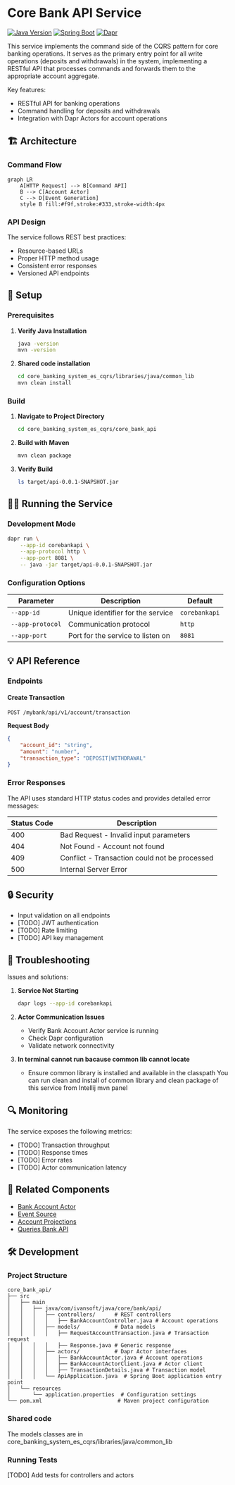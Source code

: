 # Core Bank API Service

[![Java Version](https://img.shields.io/badge/Java-21-orange.svg)](https://www.oracle.com/java/)
[![Spring Boot](https://img.shields.io/badge/Spring%20Boot-3.2-brightgreen.svg)](https://spring.io/projects/spring-boot)
[![Dapr](https://img.shields.io/badge/Dapr-1.14.4-blue.svg)](https://dapr.io/)

This service implements the command side of the CQRS pattern for core banking operations. It serves as the primary entry point for all write operations (deposits and withdrawals) in the system, implementing a RESTful API that processes commands and forwards them to the appropriate account aggregate.

Key features:
- RESTful API for banking operations
- Command handling for deposits and withdrawals
- Integration with Dapr Actors for account operations

## 🏗️ Architecture

### Command Flow

```mermaid
graph LR
    A[HTTP Request] --> B[Command API]
    B --> C[Account Actor]
    C --> D[Event Generation]
    style B fill:#f9f,stroke:#333,stroke-width:4px
```

### API Design

The service follows REST best practices:
- Resource-based URLs
- Proper HTTP method usage
- Consistent error responses
- Versioned API endpoints

## 🚀 Setup

### Prerequisites

1. **Verify Java Installation**
   ```bash
   java -version
   mvn -version
   ```

2. **Shared code installation**
   ```bash
   cd core_banking_system_es_cqrs/libraries/java/common_lib
   mvn clean install
   ```

### Build

1. **Navigate to Project Directory**
   ```bash
   cd core_banking_system_es_cqrs/core_bank_api
   ```

2. **Build with Maven**
   ```bash
   mvn clean package
   ```

3. **Verify Build**
   ```bash
   ls target/api-0.0.1-SNAPSHOT.jar
   ```

## 🏃‍♂️ Running the Service

### Development Mode

```bash
dapr run \
    --app-id corebankapi \
    --app-protocol http \
    --app-port 8081 \
    -- java -jar target/api-0.0.1-SNAPSHOT.jar
```

### Configuration Options

| Parameter | Description | Default |
|-----------|-------------|---------|
| `--app-id` | Unique identifier for the service | `corebankapi` |
| `--app-protocol` | Communication protocol | `http` |
| `--app-port` | Port for the service to listen on | `8081` |

## 💡 API Reference

### Endpoints

#### Create Transaction

```http
POST /mybank/api/v1/account/transaction
```

**Request Body**
```json
{
    "account_id": "string",
    "amount": "number",
    "transaction_type": "DEPOSIT|WITHDRAWAL"
}
```

### Error Responses

The API uses standard HTTP status codes and provides detailed error messages:

| Status Code | Description |
|-------------|-------------|
| 400 | Bad Request - Invalid input parameters |
| 404 | Not Found - Account not found |
| 409 | Conflict - Transaction could not be processed |
| 500 | Internal Server Error |

## 🔒 Security

- Input validation on all endpoints
- [TODO] JWT authentication
- [TODO] Rate limiting
- [TODO] API key management

## 🐛 Troubleshooting

Issues and solutions:

1. **Service Not Starting**
   ```bash
   dapr logs --app-id corebankapi
   ```

2. **Actor Communication Issues**
   - Verify Bank Account Actor service is running
   - Check Dapr configuration
   - Validate network connectivity

3. **In terminal cannot run bacause common lib cannot locate**
   - Ensure common library is installed and available in the classpath
      You can run clean and install of common library and clean package of this service from Intellij mvn panel

## 🔍 Monitoring

The service exposes the following metrics:
- [TODO] Transaction throughput
- [TODO] Response times
- [TODO] Error rates
- [TODO] Actor communication latency

## 🔗 Related Components

- [Bank Account Actor](../aggregates/README.md)
- [Event Source](../es/README.md)
- [Account Projections](../projections/account/README.md)
- [Queries Bank API](../queries_bank_api/README.md)

## 🛠️ Development

### Project Structure

```
core_bank_api/
├── src
│   ├── main
│   │   ├── java/com/ivansoft/java/core/bank/api/
│   │   │   ├── controllers/      # REST controllers
│   │   │   │   ├── BankAccountController.java # Account operations
│   │   │   ├── models/           # Data models
│   │   │   │   ├── RequestAccountTransaction.java # Transaction request
│   │   │   │   ├── Response.java # Generic response
│   │   │   ├── actors/           # Dapr Actor interfaces
│   │   │   │   ├── BankAccountActor.java # Account operations
│   │   │   │   ├── BankAccountActorClient.java # Actor client
│   │   │   │   ├── TransactionDetails.java # Transaction model
│   │   │   └── ApiApplication.java  # Spring Boot application entry point
│   └── resources
│       └── application.properties  # Configuration settings
└── pom.xml                        # Maven project configuration
```

### Shared code

The models classes are in core_banking_system_es_cqrs/libraries/java/common_lib

### Running Tests

[TODO] Add tests for controllers and actors
